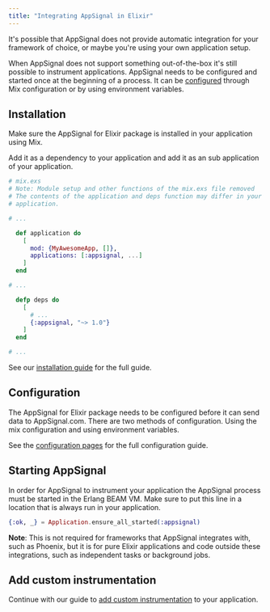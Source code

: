 ```yaml
---
title: "Integrating AppSignal in Elixir"
---
```


It's possible that AppSignal does not provide automatic integration for your
framework of choice, or maybe you're using your own application setup.

When AppSignal does not support something out-of-the-box it's still possible to
instrument applications. AppSignal needs to be configured and started once
at the beginning of a process. It can be
[configured](/elixir/configuration/index.html) through Mix configuration or by
using environment variables.

## Installation

Make sure the AppSignal for Elixir package is installed in your application
using Mix.

Add it as a dependency to your application and add it as an sub application of
your application.

```elixir
# mix.exs
# Note: Module setup and other functions of the mix.exs file removed
# The contents of the application and deps function may differ in your
# application.

# ...

  def application do
    [
      mod: {MyAwesomeApp, []},
      applications: [:appsignal, ...]
    ]
  end

# ...

  defp deps do
    [
      # ...
      {:appsignal, "~> 1.0"}
    ]
  end

# ...

```

See our [installation guide](/elixir/installation.html) for the full guide.

## Configuration

The AppSignal for Elixir package needs to be configured before it can send data
to AppSignal.com. There are two methods of configuration. Using the mix
configuration and using environment variables.

See the [configuration pages](/elixir/configuration/index.html) for the full
configuration guide.

## Starting AppSignal

In order for AppSignal to instrument your application the AppSignal process
must be started in the Erlang BEAM VM. Make sure to put this line in a location
that is always run in your application.

```elixir
{:ok, _} = Application.ensure_all_started(:appsignal)
```

**Note**: This is not required for frameworks that AppSignal integrates with,
such as Phoenix, but it is for pure Elixir applications and code outside these
integrations, such as independent tasks or background jobs.

## Add custom instrumentation

Continue with our guide to [add custom
instrumentation](/elixir/instrumentation/index.html) to your application.
